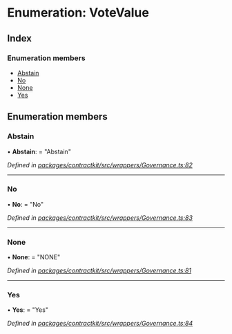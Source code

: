 # Enumeration: VoteValue

## Index

### Enumeration members

* [Abstain](_wrappers_governance_.votevalue.md#abstain)
* [No](_wrappers_governance_.votevalue.md#no)
* [None](_wrappers_governance_.votevalue.md#none)
* [Yes](_wrappers_governance_.votevalue.md#yes)

## Enumeration members

###  Abstain

• **Abstain**: = "Abstain"

*Defined in [packages/contractkit/src/wrappers/Governance.ts:82](https://github.com/celo-org/celo-monorepo/blob/6049da1fa/packages/contractkit/src/wrappers/Governance.ts#L82)*

___

###  No

• **No**: = "No"

*Defined in [packages/contractkit/src/wrappers/Governance.ts:83](https://github.com/celo-org/celo-monorepo/blob/6049da1fa/packages/contractkit/src/wrappers/Governance.ts#L83)*

___

###  None

• **None**: = "NONE"

*Defined in [packages/contractkit/src/wrappers/Governance.ts:81](https://github.com/celo-org/celo-monorepo/blob/6049da1fa/packages/contractkit/src/wrappers/Governance.ts#L81)*

___

###  Yes

• **Yes**: = "Yes"

*Defined in [packages/contractkit/src/wrappers/Governance.ts:84](https://github.com/celo-org/celo-monorepo/blob/6049da1fa/packages/contractkit/src/wrappers/Governance.ts#L84)*
